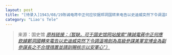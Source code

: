 ```yaml
---
layout: post
title: "[待录入]1943/08/19陈诚电蒋中正何应钦据郑洞国转来电告以史迪威突然下令调温鸣剑为高级参谋美军官博金为副参谋长之不合理措置并请训赐核示以安军心"
category: "Liao's Tele"
---
```



> 来源：国史馆 [*原档链接：（暂缺，可于国史馆网站搜索“陳誠電蔣中正何應欽據鄭洞國轉來電告以史迪威突然下令調溫鳴劍為高級參謀美軍官博金為副參謀長之不合理措置並請訓賜核示以安軍心”）*]()
